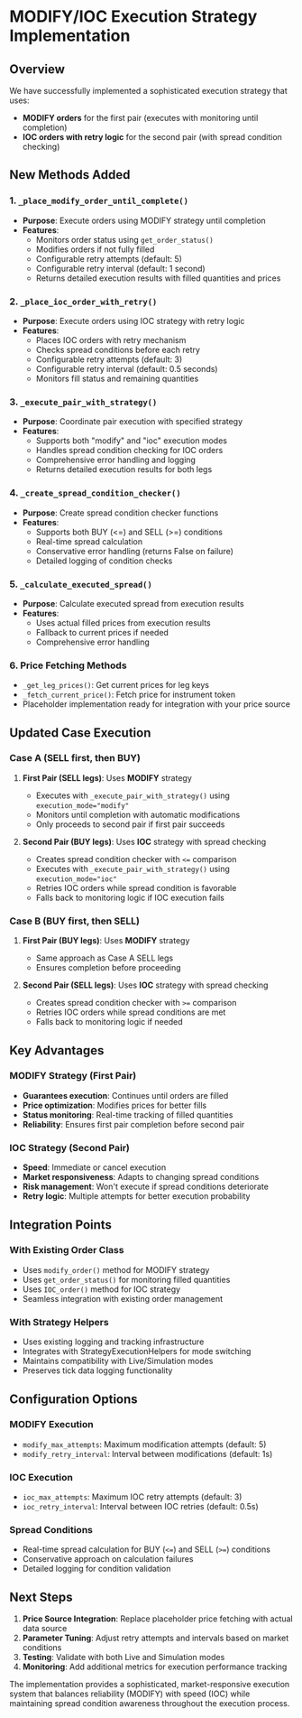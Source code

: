 # MODIFY/IOC Execution Strategy Implementation

## Overview

We have successfully implemented a sophisticated execution strategy that uses:

- **MODIFY orders** for the first pair (executes with monitoring until completion)
- **IOC orders with retry logic** for the second pair (with spread condition checking)

## New Methods Added

### 1. `_place_modify_order_until_complete()`

- **Purpose**: Execute orders using MODIFY strategy until completion
- **Features**:
  - Monitors order status using `get_order_status()`
  - Modifies orders if not fully filled
  - Configurable retry attempts (default: 5)
  - Configurable retry interval (default: 1 second)
  - Returns detailed execution results with filled quantities and prices

### 2. `_place_ioc_order_with_retry()`

- **Purpose**: Execute orders using IOC strategy with retry logic
- **Features**:
  - Places IOC orders with retry mechanism
  - Checks spread conditions before each retry
  - Configurable retry attempts (default: 3)
  - Configurable retry interval (default: 0.5 seconds)
  - Monitors fill status and remaining quantities

### 3. `_execute_pair_with_strategy()`

- **Purpose**: Coordinate pair execution with specified strategy
- **Features**:
  - Supports both "modify" and "ioc" execution modes
  - Handles spread condition checking for IOC orders
  - Comprehensive error handling and logging
  - Returns detailed execution results for both legs

### 4. `_create_spread_condition_checker()`

- **Purpose**: Create spread condition checker functions
- **Features**:
  - Supports both BUY (<=) and SELL (>=) conditions
  - Real-time spread calculation
  - Conservative error handling (returns False on failure)
  - Detailed logging of condition checks

### 5. `_calculate_executed_spread()`

- **Purpose**: Calculate executed spread from execution results
- **Features**:
  - Uses actual filled prices from execution results
  - Fallback to current prices if needed
  - Comprehensive error handling

### 6. Price Fetching Methods

- `_get_leg_prices()`: Get current prices for leg keys
- `_fetch_current_price()`: Fetch price for instrument token
- Placeholder implementation ready for integration with your price source

## Updated Case Execution

### Case A (SELL first, then BUY)

1. **First Pair (SELL legs)**: Uses **MODIFY** strategy

   - Executes with `_execute_pair_with_strategy()` using `execution_mode="modify"`
   - Monitors until completion with automatic modifications
   - Only proceeds to second pair if first pair succeeds

2. **Second Pair (BUY legs)**: Uses **IOC** strategy with spread checking
   - Creates spread condition checker with `<=` comparison
   - Executes with `_execute_pair_with_strategy()` using `execution_mode="ioc"`
   - Retries IOC orders while spread condition is favorable
   - Falls back to monitoring logic if IOC execution fails

### Case B (BUY first, then SELL)

1. **First Pair (BUY legs)**: Uses **MODIFY** strategy

   - Same approach as Case A SELL legs
   - Ensures completion before proceeding

2. **Second Pair (SELL legs)**: Uses **IOC** strategy with spread checking
   - Creates spread condition checker with `>=` comparison
   - Retries IOC orders while spread conditions are met
   - Falls back to monitoring logic if needed

## Key Advantages

### MODIFY Strategy (First Pair)

- **Guarantees execution**: Continues until orders are filled
- **Price optimization**: Modifies prices for better fills
- **Status monitoring**: Real-time tracking of filled quantities
- **Reliability**: Ensures first pair completion before second pair

### IOC Strategy (Second Pair)

- **Speed**: Immediate or cancel execution
- **Market responsiveness**: Adapts to changing spread conditions
- **Risk management**: Won't execute if spread conditions deteriorate
- **Retry logic**: Multiple attempts for better execution probability

## Integration Points

### With Existing Order Class

- Uses `modify_order()` method for MODIFY strategy
- Uses `get_order_status()` for monitoring filled quantities
- Uses `IOC_order()` method for IOC strategy
- Seamless integration with existing order management

### With Strategy Helpers

- Uses existing logging and tracking infrastructure
- Integrates with StrategyExecutionHelpers for mode switching
- Maintains compatibility with Live/Simulation modes
- Preserves tick data logging functionality

## Configuration Options

### MODIFY Execution

- `modify_max_attempts`: Maximum modification attempts (default: 5)
- `modify_retry_interval`: Interval between modifications (default: 1s)

### IOC Execution

- `ioc_max_attempts`: Maximum IOC retry attempts (default: 3)
- `ioc_retry_interval`: Interval between IOC retries (default: 0.5s)

### Spread Conditions

- Real-time spread calculation for BUY (`<=`) and SELL (`>=`) conditions
- Conservative approach on calculation failures
- Detailed logging for condition validation

## Next Steps

1. **Price Source Integration**: Replace placeholder price fetching with actual data source
2. **Parameter Tuning**: Adjust retry attempts and intervals based on market conditions
3. **Testing**: Validate with both Live and Simulation modes
4. **Monitoring**: Add additional metrics for execution performance tracking

The implementation provides a sophisticated, market-responsive execution system that balances reliability (MODIFY) with speed (IOC) while maintaining spread condition awareness throughout the execution process.
